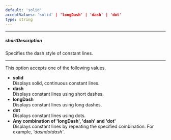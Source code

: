 ```yaml
---
default: 'solid'
acceptValues: 'solid' | 'longDash' | 'dash' | 'dot'
type: string
---
```

---
##### shortDescription
Specifies the dash style of constant lines.

---
This option accepts one of the following values.

* **solid**   
Displays solid, continuous constant lines.
* **dash**   
Displays constant lines using short dashes.
* **longDash**   
Displays constant lines using long dashes.
* **dot**    
Displays constant lines using dots.
* **Any combination of 'longDash', 'dash' and 'dot'**   
Displays constant lines by repeating the specified combination. For example, *'dashdotdash'*.